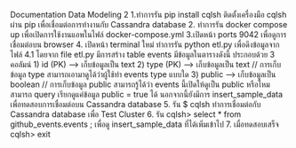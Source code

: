 Documentation Data Modeling 2
1.ทำการรัน pip install cqlsh ติดตั้งเครื่องมือ cqlsh ผ่าน pip เพื่อเชื่อมต่อการทำงานกับ Cassandra database
2. ทำการรัน docker compose up เพื่อเปิดการใช้งานแอพในไฟล์ docker-compose.yml
3.เปิดหน้า ports 9042 เพื่อดูการเชื่อมต่อบน browser 
4. เปิดหน้า terminal ใหม่ ทำการรัน python etl.py เพื่อดึงข้อมูลจากไฟล์
 	4.1 โดยจาก file etl.py มีการสร้าง table events  มีข้อมูลในตารางดังนี้ ประกอบด้วย 3 คอลัมน์
      	   1)  id  (PK)  --> เก็บข้อมูลเป็น  text 
   	       2)  type (PK) --> เก็บข้อมูลเป็น text // การเก็บข้อมูล type สามารถเอามาดูได้ว่าผู้ใช้ทำ events  type แบบใด 
     	   3)  public --> เก็บข้อมูลเป็น boolean // การเก็บข้อมูล public สามารถรู้ได้ว่า events นี้เปิดให้ดูเป็น public หรือไหม สามารถ query เรียกดูแค่ข้อมูล public = true ได้
      นอกจากนี้ยังมีการ insert_sample_data เพื่อทดสอบการเชื่อมต่อบน Cassandra database
5. รัน $ cqlsh ทำการเชื่อมต่อกับ Cassandra database เพื่อ Test Cluster
6. รัน cqlsh> select * from github_events.events ; เพื่อดู insert_sample_data ที่ได้เพิ่มเข้าไป
7. เมื่อทดสอบเสร็จ cqlsh> exit 